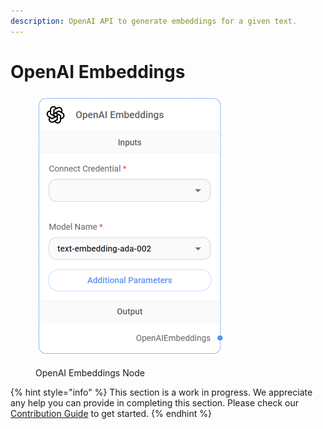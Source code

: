 ```yaml
---
description: OpenAI API to generate embeddings for a given text.
---
```


# OpenAI Embeddings

<figure><img src="../../../.gitbook/assets/image (5) (1) (1) (1) (1) (1) (1) (2).png" alt="" width="305"><figcaption><p>OpenAI Embeddings Node</p></figcaption></figure>

{% hint style="info" %}
This section is a work in progress. We appreciate any help you can provide in completing this section. Please check our [Contribution Guide](broken-reference) to get started.
{% endhint %}
